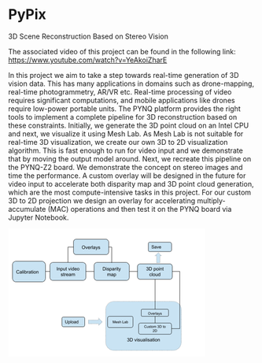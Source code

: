 # PyPix
3D Scene Reconstruction Based on Stereo Vision

The associated video of this project can be found in the following link: https://www.youtube.com/watch?v=YeAkoiZharE

In this project we aim to take a step towards real-time generation of 3D vision data.
This has many applications in domains such as drone-mapping, real-time photogrammetry, AR/VR etc. 
Real-time processing of video requires significant computations, and mobile applications like drones require low-power portable units. 
The PYNQ platform provides the right tools to implement a complete pipeline for 3D reconstruction based on these constraints. 
Initially, we generate the 3D point cloud on an Intel CPU and next, we visualize it using Mesh Lab.
As Mesh Lab is  not suitable for real-time 3D visualization, we create our own 3D to 2D visualization algorithm.
This is fast enough to run for video input and we demonstrate that by moving the output model around.
Next, we recreate this pipeline on the PYNQ-Z2 board. We demonstrate the concept on stereo images and time the performance. 
A custom overlay will be designed in the future for video input to accelerate both disparity map and 3D point cloud generation, which are the most compute-intensive tasks in this project.
For our custom 3D to 2D projection we design an overlay for accelerating multiply-accumulate (MAC) operations and then test it on the PYNQ board via Jupyter Notebook.

![design_flow](https://github.com/smpis/PyPix/blob/master/images/design_flow.PNG)
